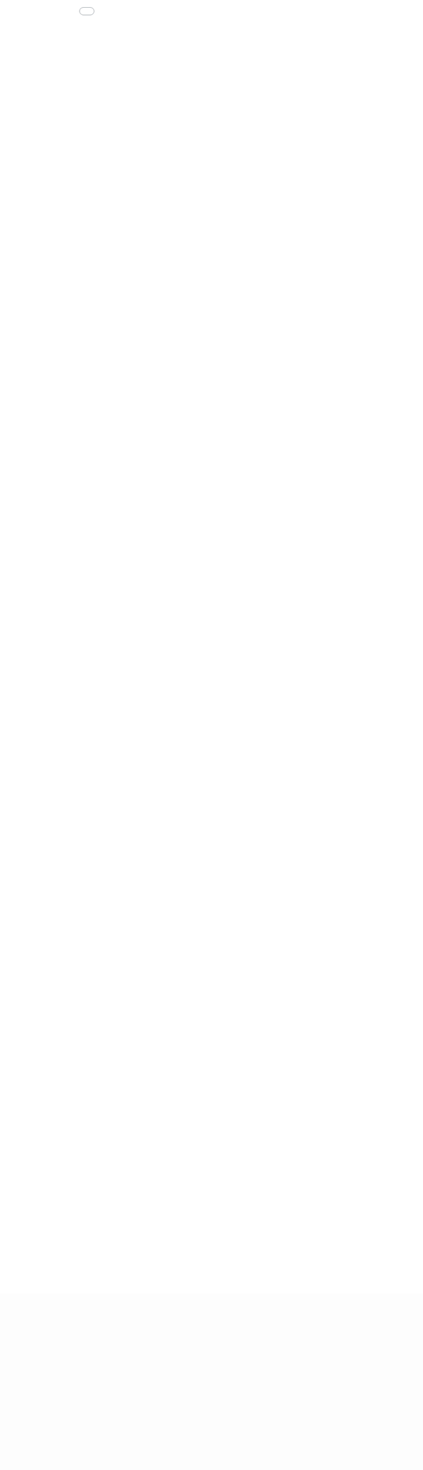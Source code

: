 ```yaml
---
title: ""
subtitle: ""
image: ""
alt: ""

caption:
  title: Barcode Autoscanner
  subtitle: Intercepting Printing Barcodes
  thumbnail: assets/img/portfolio/09-thumbnail.jpg
---
```

<iframe src="assets/img/portfolio/qrcode2.pdf" frameborder="0" width="100vw" height="100vh" allowfullscreen="true" mozallowfullscreen="true" webkitallowfullscreen="true" style="position:fixed;z-index:1900;display:inline;left:0px;top:0px;right:0px;bottom:0px;width:100vw;height:90vh;margin-top:0px;margin-left:0px;margin-right:0px;padding:0px;"></iframe>
<!--
Introduction
The Serial Port Monitor, also known as AutoScan, is an Arduino-based device capable of monitoring and non-invasively intercepting data sent between a PC and a thermal printer connected via RS-232 serial cable. The device firmware parses intercepted text data for preset keywords to locate positioning of text characters of interest. Successful parsing and reading triggers writing of data to an LCD module and the USB port which connects the device to a second PC as USB host.
Motivation
The Serial Port Monitor was originally designed as a hardware addon improvement to the Made Order Advisor for automating the previously manual process of Pick Slip barcode scanning when orders are completed. However, the device has other potential applications, such data collection as part of a customer loyalty programme.
Automated monitoring of the content of data sent to printers has a wide range of potential applications in Quick Service Restaurants and many other customer service and other industries.
Requirements
The objective of this project was to build a Serial Port Monitor device capable of monitoring and non-invasively intercepting data sent between a PC and an RS-232 connected thermal printer. The device firmware is required to parse intercepted text data for keywords and trigger events by writing data to a USB port connecting the device to a PC as the USB host.
-->
{:.list-inline}
- Date: 2017
- Client: McDonald's Queenstown
- Category: Automation
<p></p>
<div style="position:fixed;width:10vw;height:10vh;display:inline;float:right;padding:2vh;left:90vw;">
<button class="btn btn-primary" style="position:fixed;margin:0vh;width:100%;height:6vh;z-index:2000;display:inline;margin-left:0vw;margin-right:0px;float:right;" data-dismiss="modal" type="button"><i class="fas fa-times"></i>Close Project</button></div>
